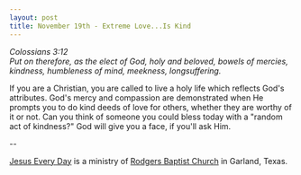```yaml
---
layout: post
title: November 19th - Extreme Love...Is Kind
---
```


_Colossians 3:12  
Put on therefore, as the elect of God, holy and beloved, bowels of
mercies, kindness, humbleness of mind, meekness, longsuffering._

If you are a Christian, you are called to live a holy life which
reflects God's attributes. God's mercy and compassion are
demonstrated when He prompts you to do kind deeds of love for others,
whether they are worthy of it or not. Can you think of someone you
could bless today with a "random act of kindness?" God will give you
a face, if you'll ask Him.

 --

<a href=http://jesuseveryday.net>Jesus Every Day</a> is a ministry of <a href=http://rodgersbaptist.net>Rodgers Baptist Church</a> in Garland, Texas.
